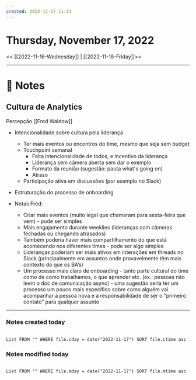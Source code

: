 ```yaml
---
created: 2022-11-17 11:34
---
```


# Thursday, November 17, 2022

<< [[2022-11-16-Wednesday]] | [[2022-11-18-Friday]]>>

---

# 📝 Notes
## Cultura de Analytics
Percepção [[Fred Waldow]]

- Intencionalidade sobre cultura pela liderança
	- Ter mais eventos ou encontros do time, mesmo que seja sem budget
	- Touchpoint semanal
		- Falta intencionalidade de todos, e incentivo da liderança
		- Liderança sem câmera aberta sem dar o exemplo
		- Formato da reunião (sugestão: pauta what's going on)
		- Atraso
	- Participação ativa em discussões (por exemplo no Slack)
- Estruturação do processo de onboarding

- Notas Fred:
	-   Criar mais eventos (muito legal que chamaram para sexta-feira que vem) - pode ser simples
	-   Mais engajamento durante weeklies (lideranças com câmeras fechadas ou chegando atrasados)
	-   Também poderia haver mais compartilhamento do que está acontecendo nos diferentes times - pode ser algo simples
	-   Lideranças poderiam ser mais ativos em interações em threads no Slack (principalmente em assuntos onde provavelmente têm mais contexto do que os BA’s)
	-   Um processo mais claro de onboarding - tanto parte cultural do time como de como trabalhamos, o que aprender etc. (ex.: pessoas não leem o doc de comunicação async) - uma sugestão seria ter um processo um pouco mais específico sobre como alguém vai acompanhar a pessoa nova e a responsabilidade de ser o “primeiro contato” para qualquer assunto

---

### Notes created today

```dataview

List FROM "" WHERE file.cday = date("2022-11-17") SORT file.ctime asc

```

### Notes modified today

```dataview

List FROM "" WHERE file.mday = date("2022-11-17") SORT file.mtime asc

```